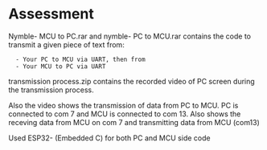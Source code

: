 # Assessment

Nymble- MCU to PC.rar and nymble- PC to MCU.rar contains the code to transmit a given piece of text from:

      - Your PC to MCU via UART, then from
      - Your MCU to PC via UART

transmission process.zip contains the recorded video of PC screen during the transmission process.

Also the video shows the transmission of data from PC to MCU. PC is connected to com 7 and MCU is connected to com 13. 
Also shows the receving data from MCU on com 7 and transmitting data from MCU (com13)


Used ESP32- (Embedded C) for both PC and MCU side code
